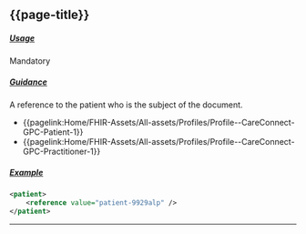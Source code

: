 ## {{page-title}}

<h5><ins>Usage</ins></h5>

<span class="mro-circle mandatory" title="Mandatory"></span> Mandatory

<h5><ins>Guidance</ins></h5>

A reference to the patient who is the subject of the document.

* <i class="fa fa-link" aria-hidden="true"></i> {{pagelink:Home/FHIR-Assets/All-assets/Profiles/Profile--CareConnect-GPC-Patient-1}}
* <i class="fa fa-link" aria-hidden="true"></i> {{pagelink:Home/FHIR-Assets/All-assets/Profiles/Profile--CareConnect-GPC-Practitioner-1}}

<h5><ins>Example</ins></h5>

```xml
<patient>
    <reference value="patient-9929alp" />
</patient>
```

---